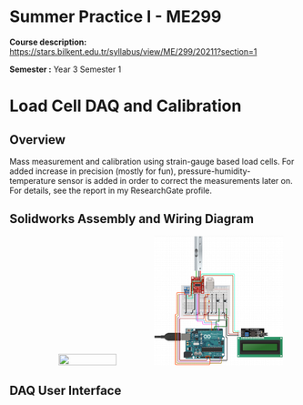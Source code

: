 # Summer Practice I - ME299
**Course description:** https://stars.bilkent.edu.tr/syllabus/view/ME/299/20211?section=1

**Semester :** Year 3 Semester 1

# Load Cell DAQ and Calibration

## Overview
Mass measurement and calibration using strain-gauge based load cells. For added increase in precision (mostly for fun), pressure-humidity-temperature sensor is added in order to correct the measurements later on. For details, see the report in my ResearchGate profile.

## Solidworks Assembly and Wiring Diagram

<p align="center">
  <img width=45% height=45% src="https://github.com/soly33tworks/ME-PHYS_Undergraduate_Courses/blob/main/ME299-Summer_Practice_I/assets/assembly.gif">
  <img width=45% height=45% src="https://github.com/soly33tworks/ME-PHYS_Undergraduate_Courses/blob/main/ME299-Summer_Practice_I/assets/diagram.png">
</p>


## DAQ User Interface
